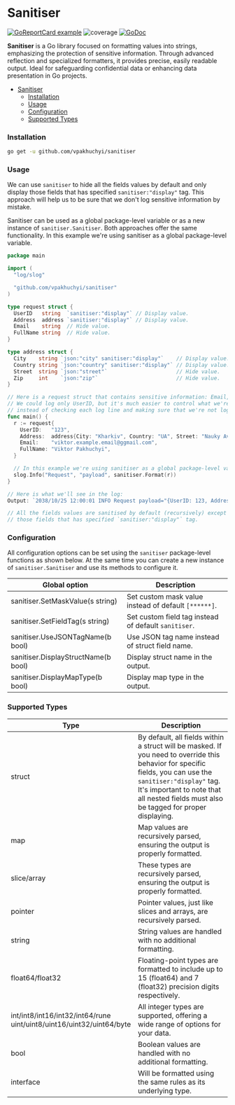 # Sanitiser

[![GoReportCard example](https://goreportcard.com/badge/github.com/vpakhuchyi/sanitiser)](https://goreportcard.com/report/github.com/vpakhuchyi/sanitiser)
![coverage](https://raw.githubusercontent.com/vpakhuchyi/sanitiser/badges/.badges/main/coverage.svg)
[![GoDoc](https://godoc.org/github.com/vpakhuchyi/sanitiser?status.svg)](https://godoc.org/github.com/vpakhuchyi/sanitiser)

**Sanitiser** is a Go library focused on formatting values into strings, emphasizing the protection
of sensitive information. Through advanced reflection and specialized formatters, it provides precise,
easily readable output. Ideal for safeguarding confidential data or enhancing data presentation in Go projects.

<!-- TOC -->

* [Sanitiser](#sanitiser)
    * [Installation](#installation)
    * [Usage](#usage)
    * [Configuration](#configuration)
    * [Supported Types](#supported-types)

<!-- TOC -->

### Installation

```bash
go get -u github.com/vpakhuchyi/sanitiser
```

### Usage

We can use `sanitiser` to hide all the fields values by default and only display those fields that has
specified `sanitiser:"display"` tag.
This approach will help us to be sure that we don't log sensitive information by mistake.

Sanitiser can be used as a global package-level variable or as a new instance of `sanitiser.Sanitiser`.
Both approaches offer the same functionality. In this example we're using sanitiser as a global package-level variable.

```go
package main

import (
  "log/slog"

  "github.com/vpakhuchyi/sanitiser"
)

type request struct {
  UserID   string  `sanitiser:"display"` // Display value.
  Address  address `sanitiser:"display"` // Display value.
  Email    string  // Hide value.
  FullName string  // Hide value.
}

type address struct {
  City    string `json:"city" sanitiser:"display"`    // Display value.
  Country string `json:"country" sanitiser:"display"` // Display value.
  Street  string `json:"street"`                      // Hide value.
  Zip     int    `json:"zip"`                         // Hide value.
}

// Here is a request struct that contains sensitive information: Email, FullName and Password.
// We could log only UserID, but it's much easier to control what we're logging by using sanitiser 
// instead of checking each log line and making sure that we're not logging sensitive information.
func main() {
  r := request{
    UserID:   "123",
    Address:  address{City: "Kharkiv", Country: "UA", Street: "Nauky Avenue", Zip: 23335},
    Email:    "viktor.example.email@ggmail.com",
    FullName: "Viktor Pakhuchyi",
  }

  // In this example we're using sanitiser as a global package-level variable with default configuration.
  slog.Info("Request", "payload", sanitiser.Format(r))
}

// Here is what we'll see in the log:
Output: `2038/10/25 12:00:01 INFO Request payload="{UserID: 123, Address: {City: Kharkiv, Country: UA, Street: [******], Zip: [******]}, Email: [******], FullName: [******]}`

// All the fields values are sanitised by default (recursively) except 
// those fields that has specified `sanitiser:"display"` tag.

```

### Configuration

All configuration options can be set using the `sanitiser` package-level functions as shown below.
At the same time you can create a new instance of `sanitiser.Sanitiser` and use its methods to configure it.

| Global option                       | Description                                          |
|-------------------------------------|------------------------------------------------------|
| sanitiser.SetMaskValue(s string)    | Set custom mask value instead of default `[******]`. |
| sanitiser.SetFieldTag(s string)     | Set custom field tag instead of default `sanitiser`. |
| sanitiser.UseJSONTagName(b bool)    | Use JSON tag name instead of struct field name.      |
| sanitiser.DisplayStructName(b bool) | Display struct name in the output.                   |
| sanitiser.DisplayMapType(b bool)    | Display map type in the output.                      |

### Supported Types

| Type                                                                     | Description                                                                                                                                                                                                                                           |
|--------------------------------------------------------------------------|-------------------------------------------------------------------------------------------------------------------------------------------------------------------------------------------------------------------------------------------------------|
| struct                                                                   | By default, all fields within a struct will be masked. If you need to override this behavior for specific fields, you can use the `sanitiser:"display"` tag. It's important to note that all nested fields must also be tagged for proper displaying. |
| map                                                                      | Map values are recursively parsed, ensuring the output is properly formatted.                                                                                                                                                                         |
| slice/array                                                              | These types are recursively parsed, ensuring the output is properly formatted.                                                                                                                                                                        |
| pointer                                                                  | Pointer values, just like slices and arrays, are recursively parsed.                                                                                                                                                                                  |
| string                                                                   | String values are handled with no additional formatting.                                                                                                                                                                                              |
| float64/float32                                                          | Floating-point types are formatted to include up to 15 (float64) and 7 (float32) precision digits respectively.                                                                                                                                       |
| int/int8/int16/int32/int64/rune<br/>uint/uint8/uint16/uint32/uint64/byte | All integer types are supported, offering a wide range of options for your data.                                                                                                                                                                      |
| bool                                                                     | Boolean values are handled with no additional formatting.                                                                                                                                                                                             |
| interface                                                                | Will be formatted using the same rules as its underlying type.                                                                                                                                                                                        |
